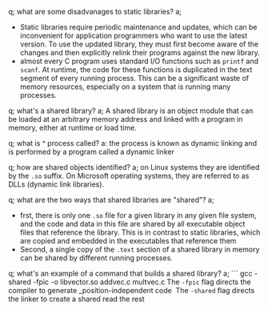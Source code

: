 q; what are some disadvanages to static libraries?
a; 
- Static libraries require periodic maintenance and updates, which can be inconvenient for application programmers who want to use the latest version. To use the updated library, they must first become aware of the changes and then explicitly relink their programs against the new library.
- almost every C program uses standard I/O functions such as `printf` and `scanf`. At runtime, the code for these functions is duplicated in the text segment of every running process. This can be a significant waste of memory resources, especially on a system that is running many processes.

q; what's a shared library?
a; A shared library is an object module that can be loaded at an arbitrary memory address and linked with a program in memory, either at runtime or load time. 

q; what is ^ process called?
a: the process is known as dynamic linking and is performed by a program called a dynamic linker

q; how are shared objects identified?
a; on Linux systems they are identified by the `.so` suffix. On Microsoft operating systems, they are referred to as DLLs (dynamic link libraries).

q; what are the two ways that shared libraries are "shared"?
a; 
- frst, there is only one `.so` file for a given library in any given file system, and the code and data in this file are shared by all executable object files that reference the library. This is in contrast to static libraries, which are copied and embedded in the executables that reference them
- Second, a single copy of the `.text` section of a shared library in memory can be shared by different running processes.

q; what's an example of a command that builds a shared library?
a; ```
 gcc -shared -fpic -o libvector.so addvec.c multvec.c
The `-fpic` flag directs the compiler to generate _position-independent code
 The `-shared` flag directs the linker to create a shared
read the rest